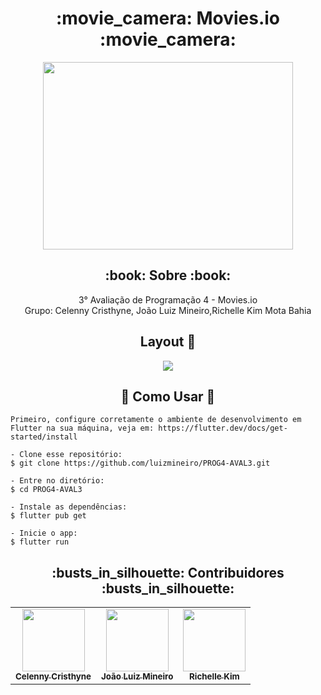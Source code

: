 <h1 align="center">
   :movie_camera: Movies.io :movie_camera:
</h1>
<p align="center">
    <img src="https://media.tenor.com/peUZH8Ww2lwAAAAC/cine-pel%C3%ADcula.gif " width="400" height="300""/>
</p>

<h2 align="center">:book: Sobre :book:</h2>
   
<p align="center">
  3° Avaliação de Programação 4 - Movies.io
 <br> Grupo: Celenny Cristhyne, João Luiz Mineiro,Richelle Kim Mota Bahia
</p>

<div>

   <h2 align="center">Layout 🎨</h2>

   <p align="center">
      <img  src="https://cdn.discordapp.com/attachments/944300877274022039/1126973788223975444/telas_readme_movie.png" />
   </p>

 <h2 align="center">🤔 Como Usar 🤔</h2>

   ```
   Primeiro, configure corretamente o ambiente de desenvolvimento em Flutter na sua máquina, veja em: https://flutter.dev/docs/get-started/install
   
   - Clone esse repositório:
   $ git clone https://github.com/luizmineiro/PROG4-AVAL3.git

   - Entre no diretório:
   $ cd PROG4-AVAL3

   - Instale as dependências:
   $ flutter pub get

   - Inicie o app: 
   $ flutter run
   ```
</div>

<div align="center">
   <h2 align="center">:busts_in_silhouette: Contribuidores :busts_in_silhouette:</h2>
   <table>
   <tr>
      <td align="center">
      <a href="#">
        <img src="https://avatars.githubusercontent.com/celenny" width="100px;" /><br>
        <sub>
          <b>Celenny Cristhyne</b>
        </sub>
      </a>
    </td>
    <td align="center">
      <a href="#">
        <img src="https://avatars.githubusercontent.com/u/86202893?v=4" width="100px;" /><br>
        <sub>
          <b>João Luiz Mineiro</b>
        </sub>
      </a>
    </td>
     <td align="center">
      <a href="#">
        <img src="https://avatars.githubusercontent.com/u/43295714?v=4" width="100px;" /><br>
        <sub>
          <b>Richelle Kim</b>
        </sub>
      </a>
    </td>
   </tr>
   </table>
   </div>

